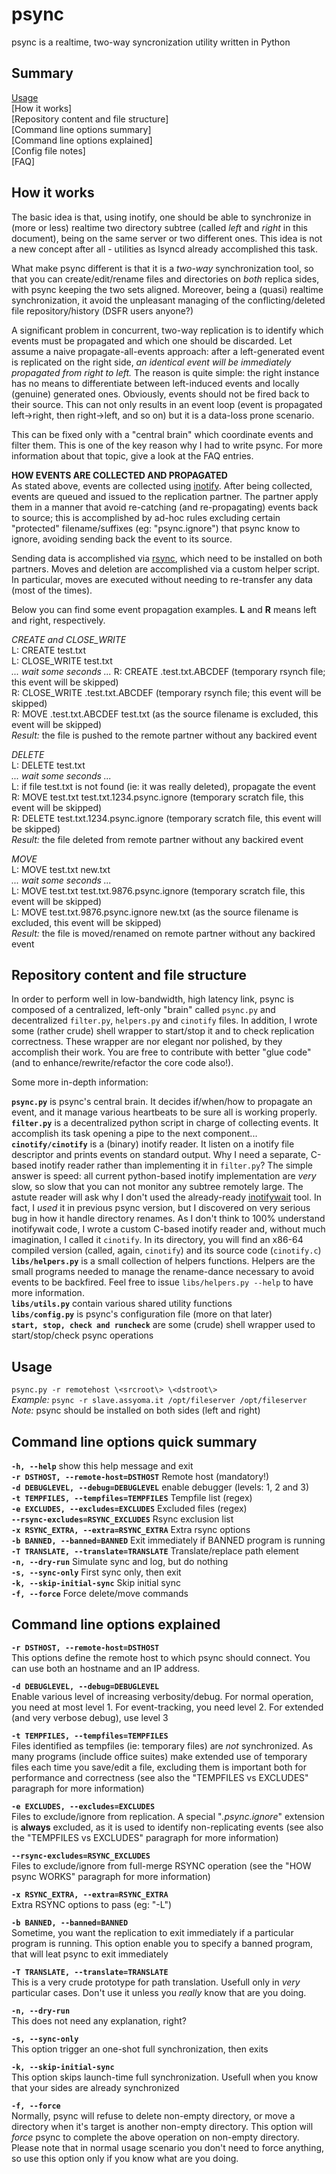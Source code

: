 # psync
psync is a realtime, two-way syncronization utility written in Python

## Summary
[Usage](https://github.com/shodanshok/psync#usage)  
[How it works]  
[Repository content and file structure]  
[Command line options summary]  
[Command line options explained]  
[Config file notes]  
[FAQ]  

## How it works
The basic idea is that, using inotify, one should be able to synchronize in (more or less) realtime two directory subtree (called *left* and *right* in this document), being on the same server or two different ones. This idea is not a new concept after all - utilities as lsyncd already accomplished this task.

What make psync different is that it is a *two-way* synchronization tool, so that you can create/edit/rename files and directories on *both* replica sides, with psync keeping the two sets aligned. Moreover, being a (quasi) realtime synchronization, it avoid the unpleasant managing of the conflicting/deleted file repository/history (DSFR users anyone?)

A significant problem in concurrent, two-way replication is to identify which events must be propagated and which one should be discarded. Let assume a naive propagate-all-events approach: after a left-generated event is replicated on the right side, *an identical event will be immediately propagated from right to left.* The reason is quite simple: the right instance has no means to differentiate between left-induced events and locally (genuine) generated ones. Obviously, events should not be fired back to their source. This can not only results in an event loop (event is propagated left->right, then right->left, and so on) but it is a data-loss prone scenario.  

This can be fixed only with a "central brain" which coordinate events and filter them. This is one of the key reason why I had to write psync. For more information about that topic, give a look at the FAQ entries.

**HOW EVENTS ARE COLLECTED AND PROPAGATED**  
As stated above, events are collected using [inotify](http://linux.die.net/man/7/inotify). After being collected, events are queued and issued to the replication partner. The partner apply them in a manner that avoid re-catching (and re-propagating) events back to source; this is accomplished by ad-hoc rules excluding certain "protected" filename/suffixes (eg: "psync.ignore") that psync know to ignore, avoiding sending back the event to its source.

Sending data is accomplished via [rsync](https://rsync.samba.org/), which need to be installed on both partners. Moves and deletion are accomplished via a custom helper script. In particular, moves are executed without needing to re-transfer any data (most of the times).

Below you can find some event propagation examples. **L** and **R** means left and right, respectively.

*CREATE and CLOSE_WRITE*  
L: CREATE test.txt  
L: CLOSE_WRITE test.txt  
*... wait some seconds ...*
R: CREATE .test.txt.ABCDEF (temporary rsynch file; this event will be skipped)  
R: CLOSE_WRITE .test.txt.ABCDEF (temporary rsynch file; this event will be skipped)  
R: MOVE .test.txt.ABCDEF test.txt (as the source filename is excluded, this event will be skipped)  
*Result:* the file is pushed to the remote partner without any backired event  

*DELETE*  
L: DELETE test.txt  
*... wait some seconds ...*  
L: if file test.txt is not found (ie: it was really deleted), propagate the event  
R: MOVE test.txt test.txt.1234.psync.ignore (temporary scratch file, this event will be skipped)  
R: DELETE test.txt.1234.psync.ignore (temporary scratch file, this event will be skipped)  
*Result:* the file deleted from remote partner without any backired event  

*MOVE*  
L: MOVE test.txt new.txt  
*... wait some seconds ...*  
L: MOVE test.txt test.txt.9876.psync.ignore (temporary scratch file, this event will be skipped)  
L: MOVE test.txt.9876.psync.ignore new.txt (as the source filename is excluded, this event will be skipped)  
*Result:* the file is moved/renamed on remote partner without any backired event  

## Repository content and file structure
In order to perform well in low-bandwidth, high latency link, psync is composed of a centralized, left-only "brain" called `psync.py` and decentralized `filter.py`, `helpers.py` and `cinotify` files. In addition, I wrote some (rather crude) shell wrapper to start/stop it and to check replication correctness. These wrapper are nor elegant nor polished, by they accomplish their work. You are free to contribute with better "glue code" (and to enhance/rewrite/refactor the core code also!).  

Some more in-depth information:

**`psync.py`** is psync's central brain. It decides if/when/how to propagate an event, and it manage various heartbeats to be sure all is working properly.  
**`filter.py`** is a decentralized python script in charge of collecting events. It accomplish its task opening a pipe to the next component...  
**`cinotify/cinotify`** is a (binary) inotify reader. It listen on a inotify file descriptor and prints events on standard output. Why I need a separate, C-based inotify reader rather than implementing it in `filter.py`? The simple answer is speed: all current python-based inotify implementation are *very* slow, so slow that you can not monitor any subtree remotely large. The astute reader will ask why I don't used the already-ready [inotifywait](https://github.com/rvoicilas/inotify-tools/wiki) tool. In fact, I *used* it in previous psync version, but I discovered on very serious bug in how it handle directory renames. As I don't think to 100% understand inotifywait code, I wrote a custom C-based inotify reader and, without much imagination, I called it `cinotify`. In its directory, you will find an x86-64 compiled version (called, again, `cinotify`) and its source code (`cinotify.c`)  
**`libs/helpers.py`** is a small collection of helpers functions. Helpers are the small programs needed to manage the rename-dance necessary to avoid events to be backfired. Feel free to issue `libs/helpers.py --help` to have more information.  
**`libs/utils.py`** contain various shared utility functions  
**`libs/config.py`** is psync's configuration file (more on that later)  
**`start, stop, check and runcheck`** are some (crude) shell wrapper used to start/stop/check psync operations


## Usage
`psync.py -r remotehost \<srcroot\> \<dstroot\>`  
*Example:* `psync -r slave.assyoma.it /opt/fileserver /opt/fileserver`  
*Note:* psync should be installed on both sides (left and right)

## Command line options quick summary
**`-h, --help`** show this help message and exit  
**`-r DSTHOST, --remote-host=DSTHOST`** Remote host (mandatory!)  
**`-d DEBUGLEVEL, --debug=DEBUGLEVEL`** enable debugger (levels: 1, 2 and 3)  
**`-t TEMPFILES, --tempfiles=TEMPFILES`** Tempfile list (regex)  
**`-e EXCLUDES, --excludes=EXCLUDES`** Excluded files (regex)  
**`--rsync-excludes=RSYNC_EXCLUDES`** Rsync exclusion list  
**`-x RSYNC_EXTRA, --extra=RSYNC_EXTRA`** Extra rsync options  
**`-b BANNED, --banned=BANNED`** Exit immediately if BANNED program is running  
**`-T TRANSLATE, --translate=TRANSLATE`** Translate/replace path element  
**`-n, --dry-run`** Simulate sync and log, but do nothing  
**`-s, --sync-only`** First sync only, then exit  
**`-k, --skip-initial-sync`** Skip initial sync  
**`-f, --force`** Force delete/move commands  

## Command line options explained
**`-r DSTHOST, --remote-host=DSTHOST`**  
This options define the remote host to which psync should connect. You can use both an hostname and an IP address.

**`-d DEBUGLEVEL, --debug=DEBUGLEVEL`**  
Enable various level of increasing verbosity/debug. For normal operation, you need at most level 1. For event-tracking, you need level 2. For extended (and very verbose debug), use level 3

**`-t TEMPFILES, --tempfiles=TEMPFILES`**  
Files identified as tempfiles (ie: temporary files) are *not* synchronized. As many programs (include office suites) make extended use of temporary files each time you save/edit a file, excluding them is important both for performance and correctness (see also the "TEMPFILES vs EXCLUDES" paragraph for more information)

**`-e EXCLUDES, --excludes=EXCLUDES`**  
Files to exclude/ignore from replication. A special "*.psync.ignore*" extension is **always** excluded, as it is used to identify non-replicating events (see also the "TEMPFILES vs EXCLUDES" paragraph for more information)

**`--rsync-excludes=RSYNC_EXCLUDES`**  
Files to exclude/ignore from full-merge RSYNC operation (see the "HOW psync WORKS" paragraph for more information)

**`-x RSYNC_EXTRA, --extra=RSYNC_EXTRA`**  
Extra RSYNC options to pass (eg: "-L")

**`-b BANNED, --banned=BANNED`**  
Sometime, you want the replication to exit immediately if a particular program is running. This option enable you to specify a banned program, that will leat psync to exit immediately

**`-T TRANSLATE, --translate=TRANSLATE`**  
This is a very crude prototype for path translation. Usefull only in *very* particular cases. Don't use it unless you *really* know that are you doing.

**`-n, --dry-run`**  
This does not need any explanation, right?

**`-s, --sync-only`**  
This option trigger an one-shot full synchronization, then exits

**`-k, --skip-initial-sync`**  
This option skips launch-time full synchronization. Usefull when you know that your sides are already synchronized

**`-f, --force`**  
Normally, psync will refuse to delete non-empty directory, or move a directory when it's target is another non-empty directory. This option will *force* psync to complete the above operation on non-empty directory. Please note that in normal usage scenario you don't need to force anything, so use this option only if you know what are you doing.
